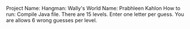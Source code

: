 Project Name: Hangman: Wally's World
Name: Prabhleen Kahlon 
How to run: Compile Java file. There are 15 levels. Enter one letter per guess. You are allows 6 wrong guesses per level.

